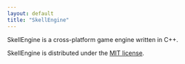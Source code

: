 ```yaml
---
layout: default
title: "SkellEngine"
---
```


SkellEngine is a cross-platform game engine written in C++.

SkellEngine is distributed under the [MIT license](https://opensource.org/licenses/mit-license.html).